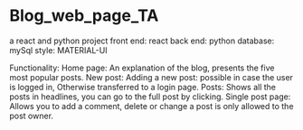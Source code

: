 # Blog_web_page_TA
a react and python project 
front end: react
back end: python
database: mySql
style: MATERIAL-UI


Functionality:
Home page:
An explanation of the blog, presents the five most popular posts.
New post:
Adding a new post: possible in case the user is logged in,
Otherwise transferred to a login page.
Posts:
Shows all the posts in headlines, you can go to the full post by clicking.
Single post page:
Allows you to add a comment, delete or change a post is only allowed to the post owner.

